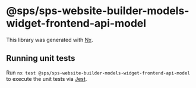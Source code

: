 # @sps/sps-website-builder-models-widget-frontend-api-model

This library was generated with [Nx](https://nx.dev).

## Running unit tests

Run `nx test @sps/sps-website-builder-models-widget-frontend-api-model` to execute the unit tests via [Jest](https://jestjs.io).

